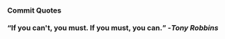 ### Commit Quotes <br> <br> <q>If you can't, you must. If you must, you can.</q> -<em>Tony Robbins</em>
